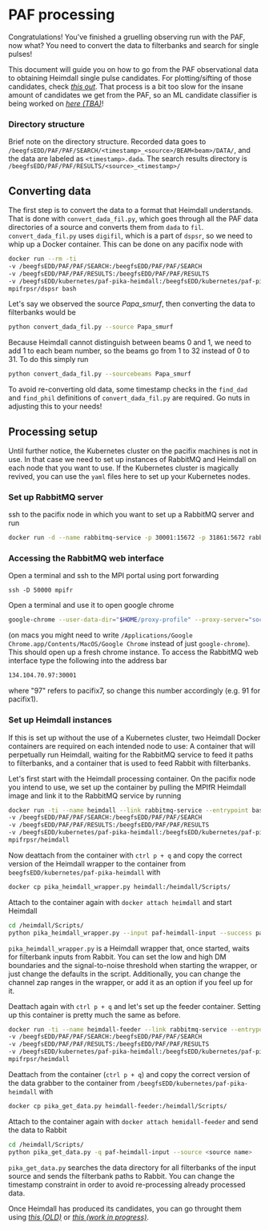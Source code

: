 # PAF processing

Congratulations! You've finished a gruelling observing run with the PAF, now what? You need to convert the data to filterbanks and search for single pulses!

This document will guide you on how to go from the PAF observational data to obtaining Heimdall single pulse candidates. For plotting/sifting of those candidates, check [*this out*](https://github.com/ghenning/PAFcode). That process is a bit too slow for the insane amount of candidates we get from the PAF, so an ML candidate classifier is being worked on [*here (TBA)*](https://github.com/shiningsurya)!

### Directory structure

Brief note on the directory structure. Recorded data goes to `/beegfsEDD/PAF/PAF/SEARCH/<timestamp>_<source>/BEAM<beam>/DATA/`, and the data are labeled as `<timestamp>.dada`. The search results directory is `/beegfsEDD/PAF/PAF/RESULTS/<source>_<timestamp>/`

## Converting data

The first step is to convert the data to a format that Heimdall understands. That is done with `convert_dada_fil.py`, which goes through all the PAF data directories of a source and converts them from `dada` to `fil`. `convert_dada_fil.py` uses `digifil`, which is a part of `dspsr`, so we need to whip up a Docker container. This can be done on any pacifix node with
```sh
docker run --rm -ti 
-v /beegfsEDD/PAF/PAF/SEARCH:/beegfsEDD/PAF/PAF/SEARCH 
-v /beegfsEDD/PAF/PAF/RESULTS:/beegfsEDD/PAF/PAF/RESULTS
-v /beegfsEDD/kubernetes/paf-pika-heimdall:/beegfsEDD/kubernetes/paf-pika-heimdall
mpifrpsr/dspsr bash
```
Let's say we observed the source *Papa_smurf*, then converting the data to filterbanks would be
```sh
python convert_dada_fil.py --source Papa_smurf
```
Because Heimdall cannot distinguish between beams 0 and 1, we need to add 1 to each beam number, so the beams go from 1 to 32 instead of 0 to 31. To do this simply run
```sh
python convert_dada_fil.py --sourcebeams Papa_smurf
```
To avoid re-converting old data, some timestamp checks in the `find_dad` and `find_phil` definitions of `convert_dada_fil.py` are required. Go nuts in adjusting this to your needs!

## Processing setup
Until further notice, the Kubernetes cluster on the pacifix machines is not in use. In that case we need to set up instances of RabbitMQ and Heimdall on each node that you want to use. If the Kubernetes cluster is magically revived, you can use the `yaml` files here to set up your Kubernetes nodes.
### Set up RabbitMQ server

ssh to the pacifix node in which you want to set up a RabbitMQ server and run
```sh
docker run -d --name rabbitmq-service -p 30001:15672 -p 31861:5672 rabbitmq:3.6-management
```
### Accessing the RabbitMQ web interface
Open a terminal and ssh to the MPI portal using port forwarding
```
ssh -D 50000 mpifr
```
Open a terminal and use it to open google chrome
```sh
google-chrome --user-data-dir="$HOME/proxy-profile" --proxy-server="socks5://localhost:50000"
```
(on macs you might need to write `/Applications/Google Chrome.app/Contents/MacOS/Google Chrome` instead of just `google-chrome`). This should open up a fresh chrome instance. To access the RabbitMQ web interface type the following into the address bar
```sh
134.104.70.97:30001
```
where "97" refers to pacifix7, so change this number accordingly (e.g. 91 for pacifix1).

### Set up Heimdall instances

If this is set up without the use of a Kubernetes cluster, two Heimdall Docker containers are required on each intended node to use: A container that will perpetually run Heimdall, waiting for the RabbitMQ service to feed it paths to filterbanks, and a container that is used to feed Rabbit with filterbanks.

Let's first start with the Heimdall processing container. On the pacifix node you intend to use, we set up the container by pulling the MPIfR Heimdall image and link it to the RabbitMQ service by running
```sh
docker run -ti --name heimdall --link rabbitmq-service --entrypoint bash 
-v /beegfsEDD/PAF/PAF/SEARCH:/beegfsEDD/PAF/PAF/SEARCH 
-v /beegfsEDD/PAF/PAF/RESULTS:/beegfsEDD/PAF/PAF/RESULTS
-v /beegfsEDD/kubernetes/paf-pika-heimdall:/beegfsEDD/kubernetes/paf-pika-heimdall
mpifrpsr/heimdall
```

Now deattach from the container with `ctrl p + q` and copy the correct version of the Heimdall wrapper to the container from `beegfsEDD/kubernetes/paf-pika-heimdall` with
```sh
docker cp pika_heimdall_wrapper.py heimdall:/heimdall/Scripts/
```
Attach to the container again with `docker attach heimdall` and start Heimdall
```sh
cd /heimdall/Scripts/
python pika_heimdall_wrapper.py --input paf-heimdall-input --success paf-heimdall-success --fail paf-heimdall-fail
```
`pika_heimdall_wrapper.py` is a Heimdall wrapper that, once started, waits for filterbank inputs from Rabbit. You can set the low and high DM boundaries and the signal-to-noise threshold when starting the wrapper, or just change the defaults in the script. Additionally, you can change the channel zap ranges in the wrapper, or add it as an option if you feel up for it.

Deattach again with `ctrl p + q` and let's set up the feeder container. Setting up this container is pretty much the same as before.
```sh
docker run -ti --name heimdall-feeder --link rabbitmq-service --entrypoint bash
-v /beegfsEDD/PAF/PAF/SEARCH:/beegfsEDD/PAF/PAF/SEARCH 
-v /beegfsEDD/PAF/PAF/RESULTS:/beegfsEDD/PAF/PAF/RESULTS
-v /beegfsEDD/kubernetes/paf-pika-heimdall:/beegfsEDD/kubernetes/paf-pika-heimdall
mpifrpsr/heimdall
```
Deattach from the container (`ctrl p + q`) and copy the correct version of the data grabber to the container from `/beegfsEDD/kubernetes/paf-pika-heimdall` with
```sh
docker cp pika_get_data.py heimdall-feeder:/heimdall/Scripts/
```
Attach to the container again with `docker attach hemidall-feeder` and send the data to Rabbit
```sh
cd /heimdall/Scripts/
python pika_get_data.py -q paf-heimdall-input --source <source name>
```
`pika_get_data.py` searches the data directory for all filterbanks of the input source and sends the filterbank paths to Rabbit. You can change the timestamp constraint in order to avoid re-processing already processed data.

Once Heimdall has produced its candidates, you can go throught them using [*this (OLD)*](https://github.com/ghenning/PAFcode) or [*this (work in progress)*](https://github.com/shiningsurya). 


